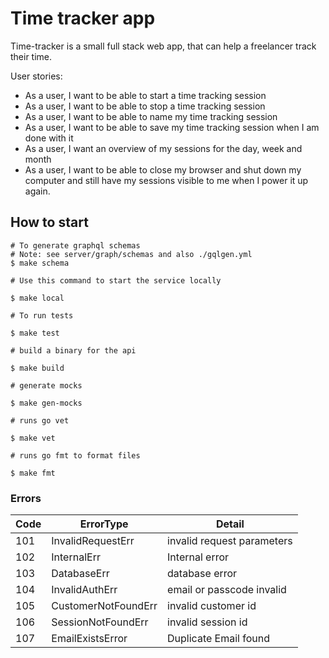 # Time tracker app
Time-tracker is a small full stack web app, that can help a freelancer track their time.

User stories:

- As a user, I want to be able to start a time tracking session
- As a user, I want to be able to stop a time tracking session
- As a user, I want to be able to name my time tracking session
- As a user, I want to be able to save my time tracking session when I am done with it
- As a user, I want an overview of my sessions for the day, week and month
- As a user, I want to be able to close my browser and shut down my computer and still have my sessions visible to me when I power it up again.

## How to start 


```shell script
# To generate graphql schemas
# Note: see server/graph/schemas and also ./gqlgen.yml
$ make schema 
```

```shell script
# Use this command to start the service locally

$ make local
```

```shell script
# To run tests

$ make test 
```

```shell script
# build a binary for the api

$ make build 
```

```shell script
# generate mocks

$ make gen-mocks 
```

```shell script
# runs go vet

$ make vet 
```

```shell script
# runs go fmt to format files

$ make fmt 
```

### Errors
| Code | ErrorType | Detail |
| ----------- | ----------- | ----------- |
| 101 | InvalidRequestErr | invalid request parameters |
| 102 | InternalErr | Internal error|
| 103 | DatabaseErr | database error |
| 104 | InvalidAuthErr | email or passcode invalid |
| 105 | CustomerNotFoundErr | invalid customer id |
| 106 | SessionNotFoundErr | invalid session id |
| 107 | EmailExistsError | Duplicate Email found |